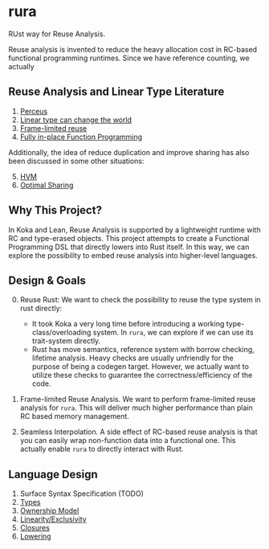 # rura
RUst way for Reuse Analysis.

Reuse analysis is invented to reduce the heavy allocation cost in RC-based functional programming runtimes. Since we have reference counting, we actually

## Reuse Analysis and Linear Type Literature

1. [Perceus](https://www.microsoft.com/en-us/research/uploads/prod/2020/11/perceus-tr-v1.pdf)
2. [Linear type can change the world](https://cs.ioc.ee/ewscs/2010/mycroft/linear-2up.pdf)
3. [Frame-limited reuse](https://www.microsoft.com/en-us/research/publication/reference-counting-with-frame-limited-reuse-extended-version/)
4. [Fully in-place Function Programming](https://www.microsoft.com/en-us/research/uploads/prod/2023/05/fbip.pdf)

Additionally, the idea of reduce duplication and improve sharing has also been discussed in some other situations:

5. [HVM](https://github.com/HigherOrderCO/HVM/blob/master/guide/HOW.md)
6. [Optimal Sharing](https://www.researchgate.net/publication/235778993_The_optimal_implementation_of_functional_programming_languages)

## Why This Project?

In Koka and Lean, Reuse Analysis is supported by a lightweight runtime with RC and type-erased objects. This project attempts to create a Functional Programming DSL that directly lowers into Rust itself. In this way, we can explore the possibility to embed reuse analysis into higher-level languages.

## Design & Goals

0. Reuse Rust:
    We want to check the possibility to reuse the type system in rust directly:
    - It took Koka a very long time before introducing a working type-class/overloading system. In `rura`, we can explore if we can use its trait-system directly.
    - Rust has move semantics, reference system with borrow checking, lifetime analysis. Heavy checks are usually unfriendly for the purpose of being a codegen target. However, we actually want to utilize these checks to guarantee the correctness/efficiency of the code. 

1. Frame-limited Reuse Analysis. 
   We want to perform frame-limited reuse analysis for `rura`. This will deliver much higher performance than plain RC based memory management.

2. Seamless Interpolation.
   A side effect of RC-based reuse analysis is that you can easily wrap non-function data into a functional one. This actually enable `rura` to directly interact with Rust.

## Language Design

1. Surface Syntax Specification (TODO)
2. [Types](docs/types.md)
3. [Ownership Model](docs/ownership.md)
4. [Linearity/Exclusivity](docs/exclusivity.md)
5. [Closures](docs/closures.md)
6. [Lowering](docs/lowering.md)

